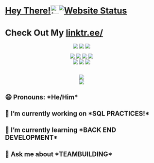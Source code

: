# [Hey There!](https://jacksonrgoodman.github.io)<img src="https://user-images.githubusercontent.com/1303154/88677602-1635ba80-d120-11ea-84d8-d263ba5fc3c0.gif" width="28px" alt="hi">[![Website Status](https://img.shields.io/website?label=My%20Personal%20Website&up_message=Online!&url=https%3A%2F%2Fjacksonrgoodman.github.io)](https://jacksonrgoodman.github.io)
# Check Out My [linktr.ee/](https://linktr.ee/jacksonrgoodman)
<div>
<p align="center"><a href="https://www.linkedin.com/in/jacksonrgoodman/"><img src="https://img.shields.io/badge/-Linked%20In-0e76a8?style=flat&labelColor=0e76a8&logo=linkedin&logoColor=white" /></a> <a href="mailto:jacksonrgoodman@gmail.com"><img src="https://img.shields.io/badge/-jacksonrgoodman@gmail.com-c0392b?style=flat&labelColor=c0392b&logo=gmail&logoColor=white" /></a> <a href="https://dev.to/jacksonrgoodman/"><img src="https://img.shields.io/badge/-Jackson%20Goodman%20@%20DEV.to-%23323330.svg?style=flat&logo=dev-dot-to&logoColor=white" /></a> 
</a>
        
  
<!--[![Linkedin Badge](https://img.shields.io/badge/-Jackson-0e76a8?style=flat&labelColor=0e76a8&logo=linkedin&logoColor=white)](https://www.linkedin.com/in/jacksonrgoodman/)
[![Mail Badge](https://img.shields.io/badge/-jacksonrgoodman@gmail.com-c0392b?style=flat&labelColor=c0392b&logo=gmail&logoColor=white)](mailto:jacksonrgoodman@gmail.com) -->

<p align="center"><img src="https://img.shields.io/badge/adobe%20photoshop%20-%2331A8FF.svg?&style=for-the-badge&logo=adobe%20photoshop&logoColor=white"/> <img src="https://img.shields.io/badge/adobe%20premiere%20-%231572B6.svg?&style=for-the-badge&logo=adobe%20premiere%20pro&logoColor=white"/> <img src="https://img.shields.io/badge/html5%20-%23E34F26.svg?&style=for-the-badge&logo=html5&logoColor=white"/> <img src="https://img.shields.io/badge/css3%20-%231572B6.svg?&style=for-the-badge&logo=css3&logoColor=white"/><br>
 <img src="https://img.shields.io/badge/node.js%20-%2343853D.svg?&style=for-the-badge&logo=node.js&logoColor=white"/> <img src="https://img.shields.io/badge/javascript%20-%23323330.svg?&style=for-the-badge&logo=javascript&logoColor=%23F7DF1E"/> <img src="https://img.shields.io/badge/git%20-%23F05033.svg?&style=for-the-badge&logo=git&logoColor=white"/> <br><br>
  </div>
<div>
  
  

<p align="center">
  <img align="center" src="https://github-readme-stats-sandy-five.vercel.app/api/top-langs/?username=jacksonrgoodman&theme=blue-green&exclude_repo=PoKi-Practice,jacksonrgoodman.github.io&layout=compact" />
<br/>
  <img align="center" src="https://github-readme-stats-sandy-five.vercel.app/api?username=jacksonrgoodman&theme=blue-green" />
</p>

<!--
**jacksonrgoodman/jacksonrgoodman** is a ✨ _special_ ✨ repository because its `README.md` (this file) appears on your GitHub profile.

Here are some ideas to get you started:
-->
<h2>  😄 Pronouns: *He/Him* </h2>
<h2>  🔭 I’m currently working on *SQL PRACTICES!* </h2>
<h2>  🌱 I’m currently learning *BACK END DEVELOPMENT* </h2>
<h2>  💬 Ask me about *TEAMBUILDING* </h2>


</div>
